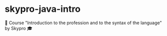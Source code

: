 # skypro-java-intro
📝 Course "Introduction to the profession and to the syntax of the language" by Skypro 🎓
